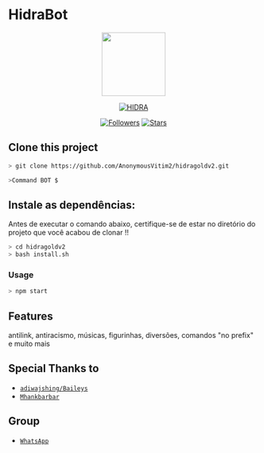 # HidraBot

<p align="center">
<img src="" width="128" height="128"/>
</p>
<p align="center">
<a href="#"><img title="HIDRA" src="https://img.shields.io/badge/SHREKA-green?colorA=%23ff0000&colorB=%23017e40&style=for-the-badge"></a>
</p>
<p align="center">

</p>
<p align="center">
<a href="https://github.com/LaShreka/followers"><img title="Followers" src="https://img.shields.io/github/followers/LaShreka?color=blue&style=flat-square"></a>
<a href="https://github.com/LaShreka/stargazers/"><img title="Stars" src="https://img.shields.io/github/stars/LaShreka?color=red&style=flat-square"></a>
</p>

## Clone this project

```bash
> git clone https://github.com/AnonymousVitim2/hidragoldv2.git
```

```bash
>Command BOT $
```

## Instale as dependências:
Antes de executar o comando abaixo, certifique-se de estar no diretório do projeto que
você acabou de clonar !!

```bash
> cd hidragoldv2
> bash install.sh
```

### Usage
```bash
> npm start
```

## Features

antilink, antiracismo, músicas, figurinhas, diversões, comandos "no prefix"
e muito mais

## Special Thanks to
* [`adiwajshing/Baileys`](https://github.com/adiwajshing/Baileys)
* [`Mhankbarbar`](https://github.com/MhankBarBar)


## Group
* [`WhatsApp`](https://api.whatsapp.com/send?phone=556796005372&text=Oi%20hidra%2Cslv%20ai%2Cmeu%20nome%2Fnick%20%C3%A9)


